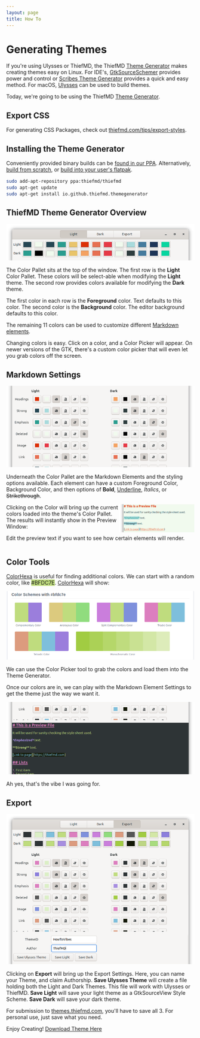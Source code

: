 ```yaml
---
layout: page
title: How To
---
```


# Generating Themes

If you're using Ulysses or ThiefMD, the ThiefMD [Theme Generator](https://github.com/ThiefMD/theme-generator) makes creating themes easy on Linux. For IDE's, [GtkSourceSchemer](https://github.com/jonocodes/GtkSourceSchemer) provides power and control or [Scribes Theme Generator](http://scribes.sourceforge.net/themegenerator.php) provides a quick and easy method. For macOS, [Ulysses](https://ulysses.app/styles) can be used to build themes.

Today, we're going to be using the ThiefMD [Theme Generator](https://github.com/ThiefMD/theme-generator).

## Export CSS

For generating CSS Packages, check out [thiefmd.com/tips/export-styles](https://thiefmd.com/tips/export-styles).

## Installing the Theme Generator

Conveniently provided binary builds can be [found in our PPA](https://launchpad.net/~thiefmd/+archive/ubuntu/thiefmd). Alternatively, [build from scratch](https://github.com/ThiefMD/theme-generator#requirements), or [build into your user's flatpak](https://github.com/ThiefMD/theme-generator#building-with-flatpak).

```bash
sudo add-apt-repository ppa:thiefmd/thiefmd
sudo apt-get update
sudo apt-get install io.github.thiefmd.themegenerator
```

## ThiefMD Theme Generator Overview

![](/images/pallet.png)

The Color Pallet sits at the top of the window. The first row is the **Light** Color Pallet. These colors will be select-able when modifying the **Light** theme. The second row provides colors available for modifying the **Dark** theme.

The first color in each row is the **Foreground** color. Text defaults to this color.  The second color is the **Background** color. The editor background defaults to this color.

The remaining 11 colors can be used to customize different [Markdown elements](https://daringfireball.net/projects/markdown).

Changing colors is easy. Click on a color, and a Color Picker will appear. On newer versions of the GTK, there's a custom color picker that will even let you grab colors off the screen.

## Markdown Settings

![](/images/attributes.png)

Underneath the Color Pallet are the Markdown Elements and the styling options available. Each element can have a custom Foreground Color, Background Color, and then options of **Bold**, <u>Underline</u>, *Italics*, or ~~Strikethrough~~.

<div style="float: right; width: 40%"><img src="/images/preview.png" /></div> Clicking on the Color will bring up the current colors loaded into the theme's Color Pallet. The results will instantly show in the Preview Window:

Edit the preview text if you want to see how certain elements will render.

<div style="clear: both"></div>

## Color Tools

[ColorHexa](https://www.colorhexa.com) is useful for finding additional colors. We can start with a random color, like <span style="background: #BFDC7E;">#BFDC7E</span>. [ColorHexa](https://www.colorhexa.com/BFDC7E) will show:

![](/images/colorpallet.png)

We can use the Color Picker tool to grab the colors and load them into the Theme Generator.

Once our colors are in, we can play with the Markdown Element Settings to get the theme just the way we want it.

![](/images/current-vibe.png)

Ah yes, that's the vibe I was going for.

## Export

![](/images/export.png)

Clicking on **Export** will bring up the Export Settings. Here, you can name your Theme, and claim Authorship. **Save Ulysses Theme** will create a file holding both the Light and Dark Themes. This file will work with Ulysses or ThiefMD. **Save Light** will save your light theme as a GtkSourceView Style Scheme. **Save Dark** will save your dark theme.

For submission to [themes.thiefmd.com](https://github.com/ThiefMD/themes), you'll have to save all 3. For personal use, just save what you need.

Enjoy Creating! [Download Theme Here](/2020/10/02/howtovibes.html)
